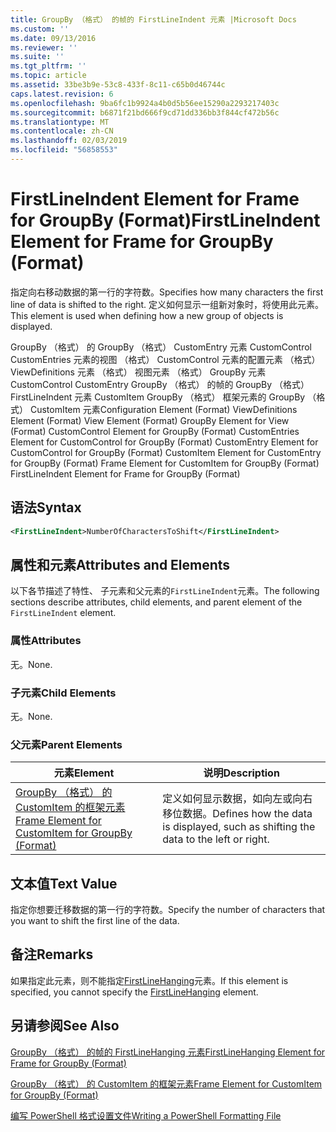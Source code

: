 ```yaml
---
title: GroupBy （格式） 的帧的 FirstLineIndent 元素 |Microsoft Docs
ms.custom: ''
ms.date: 09/13/2016
ms.reviewer: ''
ms.suite: ''
ms.tgt_pltfrm: ''
ms.topic: article
ms.assetid: 33be3b9e-53c8-433f-8c11-c65b0d46744c
caps.latest.revision: 6
ms.openlocfilehash: 9ba6fc1b9924a4b0d5b56ee15290a2293217403c
ms.sourcegitcommit: b6871f21bd666f9cd71dd336bb3f844cf472b56c
ms.translationtype: MT
ms.contentlocale: zh-CN
ms.lasthandoff: 02/03/2019
ms.locfileid: "56858553"
---
```

# <a name="firstlineindent-element-for-frame-for-groupby-format"></a><span data-ttu-id="01242-102">FirstLineIndent Element for Frame for GroupBy (Format)</span><span class="sxs-lookup"><span data-stu-id="01242-102">FirstLineIndent Element for Frame for GroupBy (Format)</span></span>

<span data-ttu-id="01242-103">指定向右移动数据的第一行的字符数。</span><span class="sxs-lookup"><span data-stu-id="01242-103">Specifies how many characters the first line of data is shifted to the right.</span></span> <span data-ttu-id="01242-104">定义如何显示一组新对象时，将使用此元素。</span><span class="sxs-lookup"><span data-stu-id="01242-104">This element is used when defining how a new group of objects is displayed.</span></span>

<span data-ttu-id="01242-105">GroupBy （格式） 的 GroupBy （格式） CustomEntry 元素 CustomControl CustomEntries 元素的视图 （格式） CustomControl 元素的配置元素 （格式） ViewDefinitions 元素 （格式） 视图元素 （格式） GroupBy 元素CustomControl CustomEntry GroupBy （格式） 的帧的 GroupBy （格式） FirstLineIndent 元素 CustomItem GroupBy （格式） 框架元素的 GroupBy （格式） CustomItem 元素</span><span class="sxs-lookup"><span data-stu-id="01242-105">Configuration Element (Format) ViewDefinitions Element (Format) View Element (Format) GroupBy Element for View (Format) CustomControl Element for GroupBy (Format) CustomEntries Element for CustomControl for GroupBy (Format) CustomEntry Element for CustomControl for GroupBy (Format) CustomItem Element for CustomEntry for GroupBy (Format) Frame Element for CustomItem for GroupBy (Format) FirstLineIndent Element for Frame for GroupBy (Format)</span></span>

## <a name="syntax"></a><span data-ttu-id="01242-106">语法</span><span class="sxs-lookup"><span data-stu-id="01242-106">Syntax</span></span>

```xml
<FirstLineIndent>NumberOfCharactersToShift</FirstLineIndent>
```

## <a name="attributes-and-elements"></a><span data-ttu-id="01242-107">属性和元素</span><span class="sxs-lookup"><span data-stu-id="01242-107">Attributes and Elements</span></span>

<span data-ttu-id="01242-108">以下各节描述了特性、 子元素和父元素的`FirstLineIndent`元素。</span><span class="sxs-lookup"><span data-stu-id="01242-108">The following sections describe attributes, child elements, and parent element of the `FirstLineIndent` element.</span></span>

### <a name="attributes"></a><span data-ttu-id="01242-109">属性</span><span class="sxs-lookup"><span data-stu-id="01242-109">Attributes</span></span>

<span data-ttu-id="01242-110">无。</span><span class="sxs-lookup"><span data-stu-id="01242-110">None.</span></span>

### <a name="child-elements"></a><span data-ttu-id="01242-111">子元素</span><span class="sxs-lookup"><span data-stu-id="01242-111">Child Elements</span></span>

<span data-ttu-id="01242-112">无。</span><span class="sxs-lookup"><span data-stu-id="01242-112">None.</span></span>

### <a name="parent-elements"></a><span data-ttu-id="01242-113">父元素</span><span class="sxs-lookup"><span data-stu-id="01242-113">Parent Elements</span></span>

|<span data-ttu-id="01242-114">元素</span><span class="sxs-lookup"><span data-stu-id="01242-114">Element</span></span>|<span data-ttu-id="01242-115">说明</span><span class="sxs-lookup"><span data-stu-id="01242-115">Description</span></span>|
|-------------|-----------------|
|[<span data-ttu-id="01242-116">GroupBy （格式） 的 CustomItem 的框架元素</span><span class="sxs-lookup"><span data-stu-id="01242-116">Frame Element for CustomItem for GroupBy (Format)</span></span>](./frame-element-for-customitem-for-groupby-format.md)|<span data-ttu-id="01242-117">定义如何显示数据，如向左或向右移位数据。</span><span class="sxs-lookup"><span data-stu-id="01242-117">Defines how the data is displayed, such as shifting the data to the left or right.</span></span>|

## <a name="text-value"></a><span data-ttu-id="01242-118">文本值</span><span class="sxs-lookup"><span data-stu-id="01242-118">Text Value</span></span>

<span data-ttu-id="01242-119">指定你想要迁移数据的第一行的字符数。</span><span class="sxs-lookup"><span data-stu-id="01242-119">Specify the number of characters that you want to shift the first line of the data.</span></span>

## <a name="remarks"></a><span data-ttu-id="01242-120">备注</span><span class="sxs-lookup"><span data-stu-id="01242-120">Remarks</span></span>

<span data-ttu-id="01242-121">如果指定此元素，则不能指定[FirstLineHanging](./firstlinehanging-element-for-frame-for-groupby-format.md)元素。</span><span class="sxs-lookup"><span data-stu-id="01242-121">If this element is specified, you cannot specify the [FirstLineHanging](./firstlinehanging-element-for-frame-for-groupby-format.md) element.</span></span>

## <a name="see-also"></a><span data-ttu-id="01242-122">另请参阅</span><span class="sxs-lookup"><span data-stu-id="01242-122">See Also</span></span>

[<span data-ttu-id="01242-123">GroupBy （格式） 的帧的 FirstLineHanging 元素</span><span class="sxs-lookup"><span data-stu-id="01242-123">FirstLineHanging Element for Frame for GroupBy (Format)</span></span>](./firstlinehanging-element-for-frame-for-groupby-format.md)

[<span data-ttu-id="01242-124">GroupBy （格式） 的 CustomItem 的框架元素</span><span class="sxs-lookup"><span data-stu-id="01242-124">Frame Element for CustomItem for GroupBy (Format)</span></span>](./frame-element-for-customitem-for-groupby-format.md)

[<span data-ttu-id="01242-125">编写 PowerShell 格式设置文件</span><span class="sxs-lookup"><span data-stu-id="01242-125">Writing a PowerShell Formatting File</span></span>](./writing-a-powershell-formatting-file.md)
